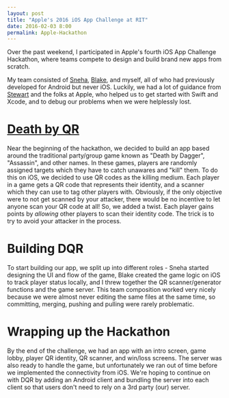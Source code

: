 ```yaml
---
layout: post
title: "Apple's 2016 iOS App Challenge at RIT"
date: 2016-02-03 8:00
permalink: Apple-Hackathon
---
```


Over the past weekend, I participated in Apple's fourth iOS App Challenge
Hackathon, where teams compete to design and build brand new apps from scratch.

My team consisted of [Sneha](https://github.com/svaswani),
[Blake](https://github.com/wbsllvn), and myself, all of who
had previously developed for Android but never iOS. Luckily, we had a lot of
guidance from [Stewart](https://github.com/sman591) and the folks at
Apple, who helped us to get started with Swift and Xcode, and to debug our
problems when we were helplessly lost.

# [Death by QR](https://github.com/svaswani/DQR)

Near the beginning of the hackathon, we decided to build an app based around
the traditional party/group game known as "Death by Dagger", "Assassin", and
other names. In these games, players are randomly assigned targets which they
have to catch unawares and "kill" them. To do this on iOS, we decided to use
QR codes as the killing medium. Each player in a game gets a QR code that
represents their identity, and a scanner which they can use to tag other
players with. Obviously, if the only objective were to not get scanned
by your attacker, there would be no incentive to let anyone scan your QR code
at all! So, we added a twist. Each player gains points by <i>allowing</i>
other players to scan their identity code. The trick is to try to avoid your
attacker in the process.

# Building DQR

To start building our app, we split up into different roles - Sneha started
designing the UI and flow of the game, Blake created the game logic on iOS to
track player status locally, and I threw together the QR scanner/generator
functions and the game server. This team composition worked very nicely because
we were almost never editing the same files at the same time, so committing,
merging, pushing and pulling were rarely problematic.

# Wrapping up the Hackathon

By the end of the challenge, we had an app with an intro screen, game lobby,
player QR identity, QR scanner, and win/loss screens. The server was also
ready to handle the game, but unfortunately we ran out of time before we
implemented the connectivity from iOS. We're hoping to continue on with DQR
by adding an Android client and bundling the server into each client so that
users don't need to rely on a 3rd party (our) server.
